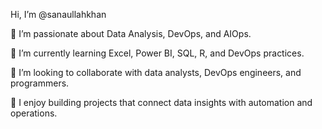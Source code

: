 Hi, I’m @sanaullahkhan

👀 I’m passionate about Data Analysis, DevOps, and AIOps.

🌱 I’m currently learning Excel, Power BI, SQL, R, and DevOps practices.

💞️ I’m looking to collaborate with data analysts, DevOps engineers, and programmers.

📂 I enjoy building projects that connect data insights with automation and operations.
<!---
sanaullah525/sanaullah525 is a ✨ special ✨ repository because its `README.md` (this file) appears on your GitHub profile.
You can click the Preview link to take a look at your changes.
--->

